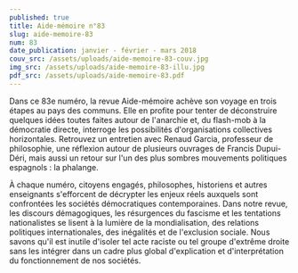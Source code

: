 ```yaml
---
published: true
title: Aide-mémoire n°83
slug: aide-memoire-83
num: 83
date_publication: janvier - février - mars 2018
couv_src: /assets/uploads/aide-memoire-83-couv.jpg
img_src: /assets/uploads/aide-memoire-83-illu.jpg
pdf_src: /assets/uploads/aide-memoire-83.pdf
---
```

Dans ce 83e numéro, la revue Aide-mémoire achève son voyage en trois étapes au pays des communs. Elle en profite pour tenter de déconstruire quelques idées toutes faites autour de l'anarchie et, du flash-mob à la démocratie directe, interroge les possibilités d'organisations collectives horizontales. Retrouvez un entretien avec Renaud Garcia, professeur de philosophie, une réflexion autour de plusieurs ouvrages de Francis Dupui-Déri, mais aussi un retour sur l'un des plus sombres mouvements politiques espagnols : la phalange.



À chaque numéro, citoyens engagés, philosophes, historiens et autres enseignants s'efforcent de décrypter les enjeux réels auxquels sont confrontées les sociétés démocratiques contemporaines. Dans notre revue, les discours démagogiques, les résurgences du fascisme et les tentations nationalistes se lisent à la lumière de la mondialisation, des relations politiques internationales, des inégalités et de l'exclusion sociale. Nous savons qu'il est inutile d'isoler tel acte raciste ou tel groupe d'extrême droite sans les intégrer dans un cadre plus global d'explication et d'interprétation du fonctionnement de nos sociétés.
